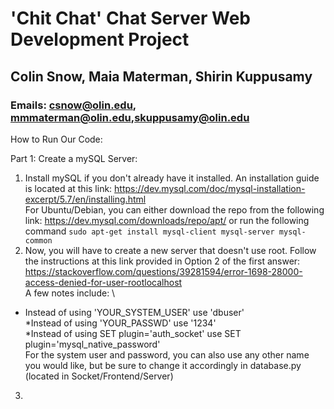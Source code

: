 # 'Chit Chat' Chat Server Web Development Project
## Colin Snow, Maia Materman, Shirin Kuppusamy
### Emails: csnow@olin.edu, mmmaterman@olin.edu,skuppusamy@olin.edu

How to Run Our Code: 

Part 1: Create a mySQL Server:

1. Install mySQL if you don't already have it installed. An installation guide is located at this link: https://dev.mysql.com/doc/mysql-installation-excerpt/5.7/en/installing.html \
For Ubuntu/Debian, you can either download the repo from the following link: https://dev.mysql.com/downloads/repo/apt/ or run the following command ```sudo apt-get install mysql-client mysql-server mysql-common```
2. Now, you will have to create a new server that doesn't use root. Follow the instructions at this link provided in Option 2 of the first answer: https://stackoverflow.com/questions/39281594/error-1698-28000-access-denied-for-user-rootlocalhost \
A few notes include: \
- Instead of using 'YOUR_SYSTEM_USER' use 'dbuser' \
*Instead of using 'YOUR_PASSWD' use '1234' \
*Instead of using SET plugin='auth_socket' use SET plugin='mysql_native_password' \
For the system user and password, you can also use any other name you would like, but be sure to change it accordingly in database.py (located in Socket/Frontend/Server)
3. 
